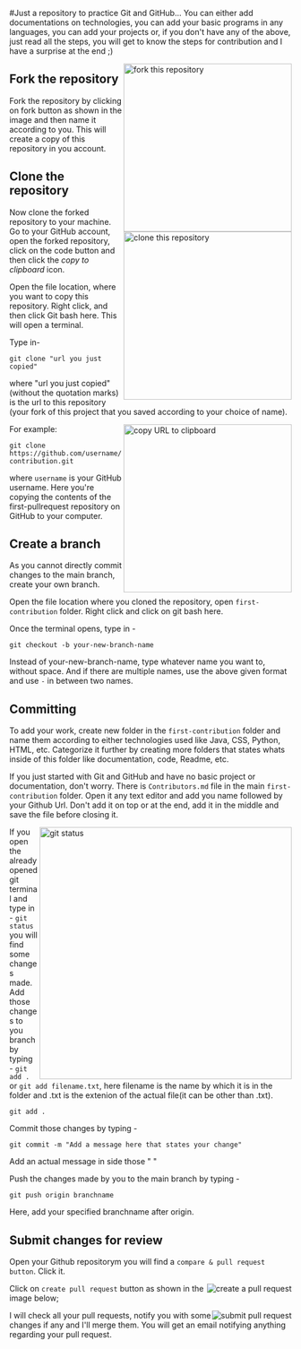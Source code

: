 #Just a repository to practice Git and GitHub...
You can either add documentations on technologies, you can add your basic programs in any languages, you can add your projects or, if you don't have any of the above, just read all the steps, you will get to know the steps for contribution and I have a surprise at the end ;)

<img align="right" width="300" src="https://firstcontributions.github.io/assets/Readme/fork.png" alt="fork this repository" />

## Fork the repository
Fork the repository by clicking on fork button as shown in the image and then name it according to you.
This will create a copy of this repository in you account.

## Clone the repository

<img align="right" width="300" src="https://firstcontributions.github.io/assets/Readme/clone.png" alt="clone this repository" />

Now clone the forked repository to your machine. Go to your GitHub account, open the forked repository, click on the code button and then click the _copy to clipboard_ icon.

Open the file location, where you want to copy this repository. Right click, and then click Git bash here.
This will open a terminal. 

Type in-
```
git clone "url you just copied"
```
where "url you just copied" (without the quotation marks) is the url to this repository (your fork of this project that you saved according to your choice of name).

<img align="right" width="300" src="https://firstcontributions.github.io/assets/Readme/copy-to-clipboard.png" alt="copy URL to clipboard" />

For example:

```
git clone https://github.com/username/first-contribution.git
```

where `username` is your GitHub username. Here you're copying the contents of the first-pullrequest repository on GitHub to your computer.

## Create a branch

As you cannot directly commit changes to the main branch, create your own branch.

Open the file location where you cloned the repository, open `first-contribution` folder.
Right click and click on git bash here.

Once the terminal opens, type in - 

```
git checkout -b your-new-branch-name
```
Instead of your-new-branch-name, type whatever name you want to, without space. And if there are multiple names, use the above given format and use `-` in between two names.

## Committing

To add your work, create new folder in the `first-contribution` folder and name them according to either technologies used like Java, CSS, Python, HTML, etc. Categorize it further by creating more folders that states whats inside of this folder like documentation, code, Readme, etc.

If you just started with Git and GitHub and have no basic project or documentation, don't worry. 
There is `Contributors.md` file in the main `first-contribution` folder.
Open it any text editor and add you name followed by your Github Url. Don't add it on top or at the end, add it in the middle and save the file before closing it.

<img align="right" width="450" src="https://firstcontributions.github.io/assets/Readme/git-status.png" alt="git status" />

If you open the already opened git terminal and type in - `git status` you will find some changes made.
Add those changes to you branch by typing - `git add .` or `git add filename.txt`, here filename is the name by which it is in the folder and .txt is the extenion of the actual file(it can be other than .txt).

```
git add .
```

Commit those changes by typing -
```
git commit -m "Add a message here that states your change"
```
Add an actual message in side those " "

Push the changes made by you to the main branch by typing -
```
git push origin branchname
```
Here, add your specified branchname after origin.

## Submit changes for review

Open your Github repositorym you will find a `compare & pull request button`. Click it.

<img style="float: right;" src="https://firstcontributions.github.io/assets/Readme/compare-and-pull.png" alt="create a pull request" />

Click on `create pull request` button as shown in the image below;

<img style="float: right;" src="https://firstcontributions.github.io/assets/Readme/submit-pull-request.png" alt="submit pull request" />

I will check all your pull requests, notify you with some changes if any and I'll merge them. You will get an email notifying anything regarding your pull request. 